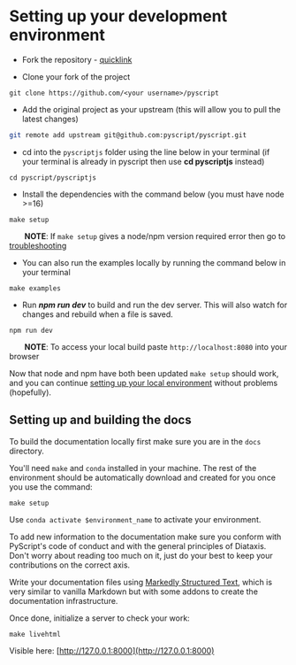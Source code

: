 # Setting up your development environment

* Fork the repository - [quicklink](https://github.com/pyscript/pyscript/fork)

* Clone your fork of the project

```
git clone https://github.com/<your username>/pyscript
```

* Add the original project as your upstream (this will allow you to pull the latest changes)

```sh
git remote add upstream git@github.com:pyscript/pyscript.git
```

* cd into the `pyscriptjs` folder using the line below in your terminal (if your terminal is already in pyscript then use **cd pyscriptjs** instead)

```
cd pyscript/pyscriptjs
```

* Install the dependencies with the command below (you must have node >=16)

```
make setup
```
&nbsp;&nbsp;&nbsp;&nbsp;&nbsp;&nbsp; **NOTE**: If `make setup` gives a node/npm version required  error then go to [troubleshooting](https://github.com/pyscript/pyscript/blob/main/TROUBLESHOOTING.md)

* You can also run the examples locally by running the command below in your terminal

```
make examples
```

* Run ***npm run dev*** to build and run the dev server. This will also watch for changes and rebuild when a file is saved.

```
npm run dev
```
&nbsp;&nbsp;&nbsp;&nbsp;&nbsp;&nbsp; **NOTE**: To access your local build paste `http://localhost:8080` into your browser


Now that node and npm have both been updated `make setup` should work, and you can continue [setting up your local environment](setting-up-environment.md) without problems (hopefully).


## Setting up and building the docs

To build the documentation locally first make sure you are in the `docs` directory.

You'll need `make` and `conda` installed in your machine. The rest of the environment should be automatically download and created for you once you use the command:

```
make setup
```

Use `conda activate $environment_name` to activate your environment.

To add new information to the documentation make sure you conform with PyScript's code of conduct and with the general principles of Diataxis. Don't worry about reading too much on it, just do your best to keep your contributions on the correct axis.

Write your documentation files using [Markedly Structured Text](https://myst-parser.readthedocs.io/en/latest/syntax/optional.html), which is very similar to vanilla Markdown but with some addons to create the documentation infrastructure.

Once done, initialize a server to check your work:

```
make livehtml
```

Visible here: [http://127.0.0.1:8000](http://127.0.0.1:8000)

